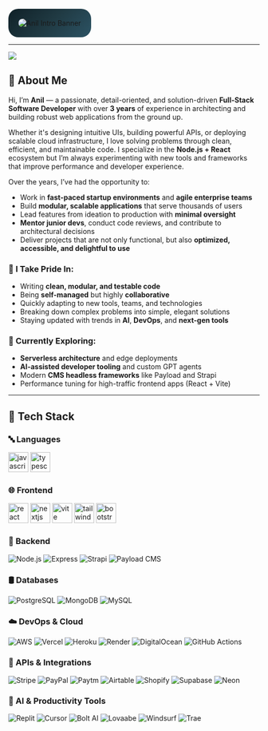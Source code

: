 <!-- 🎨 Colorful Animated Banner -->
<p align="center">
  <div style="display: inline-block; background: linear-gradient(135deg, #0f2027, #203a43, #2c5364); padding: 20px; border-radius: 20px;">
    <img src="https://readme-typing-svg.herokuapp.com?font=Fira+Code&size=26&pause=1000&center=true&vCenter=true&width=1000&height=100&lines=Hi+there+%F0%9F%91%8B+I'm+Anil!;Full-Stack+Developer+%7C+Node.js+%2B+React+Specialist;Turning+ideas+into+scalable+apps+%F0%9F%9A%80;Clean+Code+%E2%9C%94%EF%B8%8F+Scalable+Backends+%E2%9C%94%EF%B8%8F+Pixel-perfect+UIs+%E2%9C%94%EF%B8%8F" 
         alt="Anil Intro Banner" 
         style="border-radius: 10px;" />
  </div>
</p>

---
<div align="left">
  <img src="https://visitor-badge.laobi.icu/badge?page_id=anilgoswamistartbitsolutions.anilgoswamistartbitsolutions&"  />
</div>


## 🚀 About Me 



Hi, I’m **Anil** — a passionate, detail-oriented, and solution-driven **Full-Stack Software Developer** with over **3 years** of experience in architecting and building robust web applications from the ground up.

Whether it's designing intuitive UIs, building powerful APIs, or deploying scalable cloud infrastructure, I love solving problems through clean, efficient, and maintainable code. I specialize in the **Node.js + React** ecosystem but I’m always experimenting with new tools and frameworks that improve performance and developer experience.

Over the years, I’ve had the opportunity to:
- Work in **fast-paced startup environments** and **agile enterprise teams**
- Build **modular, scalable applications** that serve thousands of users
- Lead features from ideation to production with **minimal oversight**
- **Mentor junior devs**, conduct code reviews, and contribute to architectural decisions
- Deliver projects that are not only functional, but also **optimized, accessible, and delightful to use**

### 🧩 I Take Pride In:
- Writing **clean, modular, and testable code**
- Being **self-managed** but highly **collaborative**
- Quickly adapting to new tools, teams, and technologies
- Breaking down complex problems into simple, elegant solutions
- Staying updated with trends in **AI**, **DevOps**, and **next-gen tools**

### 🌱 Currently Exploring:
- **Serverless architecture** and edge deployments
- **AI-assisted developer tooling** and custom GPT agents
- Modern **CMS headless frameworks** like Payload and Strapi
- Performance tuning for high-traffic frontend apps (React + Vite)

---

## 🧠 Tech Stack

### 🔤 Languages
<div align="left">
  <img src="https://img.shields.io/badge/JavaScript-F7DF1E?logo=javascript&logoColor=black&style=for-the-badge" height="40" alt="javascript logo"  />
  <img src="https://img.shields.io/badge/TypeScript-3178C6?logo=typescript&logoColor=white&style=for-the-badge" height="40" alt="typescript logo"  />
</div>

### 🌐 Frontend
<div align="left">
  <img src="https://img.shields.io/badge/React-61DAFB?logo=react&logoColor=black&style=for-the-badge" height="40" alt="react logo"  />
  
  <img src="https://img.shields.io/badge/Next.js-000000?logo=nextdotjs&logoColor=white&style=for-the-badge" height="40" alt="nextjs logo"  />

  <img src="https://img.shields.io/badge/Vite-646CFF?logo=vite&logoColor=white&style=for-the-badge" height="40" alt="vite logo"  />
 
  <img src="https://img.shields.io/badge/Tailwind CSS-06B6D4?logo=tailwindcss&logoColor=black&style=for-the-badge" height="40" alt="tailwindcss logo"  />
 
  <img src="https://img.shields.io/badge/Bootstrap-7952B3?logo=bootstrap&logoColor=white&style=for-the-badge" height="40" alt="bootstrap logo"  />
</div>

### 🔧 Backend
![Node.js](https://img.shields.io/badge/-Node.js-43853d?style=for-the-badge&logo=nodedotjs&logoColor=white)
![Express](https://img.shields.io/badge/-Express-000000?style=for-the-badge&logo=express&logoColor=white)
![Strapi](https://img.shields.io/badge/-Strapi-3f82fc?style=for-the-badge&logo=strapi&logoColor=white)
![Payload CMS](https://img.shields.io/badge/-Payload%20CMS-292929?style=for-the-badge&logo=payloadcms&logoColor=white)


### 🛢️ Databases
![PostgreSQL](https://img.shields.io/badge/-PostgreSQL-336791?style=for-the-badge&logo=postgresql&logoColor=white)
![MongoDB](https://img.shields.io/badge/-MongoDB-47A248?style=for-the-badge&logo=mongodb&logoColor=white)
![MySQL](https://img.shields.io/badge/-MySQL-00758F?style=for-the-badge&logo=mysql&logoColor=white)


### ☁️ DevOps & Cloud
![AWS](https://img.shields.io/badge/-AWS-FF9900?style=for-the-badge&logo=amazonaws&logoColor=white)
![Vercel](https://img.shields.io/badge/-Vercel-000000?style=for-the-badge&logo=vercel&logoColor=white)
![Heroku](https://img.shields.io/badge/-Heroku-430098?style=for-the-badge&logo=heroku&logoColor=white)
![Render](https://img.shields.io/badge/-Render-46E3B7?style=for-the-badge&logo=render&logoColor=white)
![DigitalOcean](https://img.shields.io/badge/-DigitalOcean-0080FF?style=for-the-badge&logo=digitalocean&logoColor=white)
![GitHub Actions](https://img.shields.io/badge/-GitHub%20Actions-2088FF?style=for-the-badge&logo=github-actions&logoColor=white)


### 🧩 APIs & Integrations
![Stripe](https://img.shields.io/badge/-Stripe-008CDD?style=for-the-badge&logo=stripe&logoColor=white)
![PayPal](https://img.shields.io/badge/-PayPal-00457C?style=for-the-badge&logo=paypal&logoColor=white)
![Paytm](https://img.shields.io/badge/-Paytm-002970?style=for-the-badge&logo=paytm&logoColor=white)
![Airtable](https://img.shields.io/badge/-Airtable-FF6950?style=for-the-badge&logo=airtable&logoColor=white)
![Shopify](https://img.shields.io/badge/-Shopify-96BF48?style=for-the-badge&logo=shopify&logoColor=white)
![Supabase](https://img.shields.io/badge/-Supabase-3ECF8E?style=for-the-badge&logo=supabase&logoColor=white)
![Neon](https://img.shields.io/badge/-Neon-000000?style=for-the-badge&logo=neon&logoColor=white)


### 🤖 AI & Productivity Tools
![Replit](https://img.shields.io/badge/-Replit-667881?style=for-the-badge&logo=replit&logoColor=white)
![Cursor](https://img.shields.io/badge/-Cursor-000000?style=for-the-badge&logo=cursor&logoColor=white)
![Bolt AI](https://img.shields.io/badge/-Bolt%20AI-blueviolet?style=for-the-badge&logo=bolt&logoColor=white)
![Lovaabe](https://img.shields.io/badge/-Lovaabe-000000?style=for-the-badge)
![Windsurf](https://img.shields.io/badge/-Windsurf-ff69b4?style=for-the-badge&logoColor=white)
![Trae](https://img.shields.io/badge/-Trae-5A5ADB?style=for-the-badge&logoColor=white)


### 



